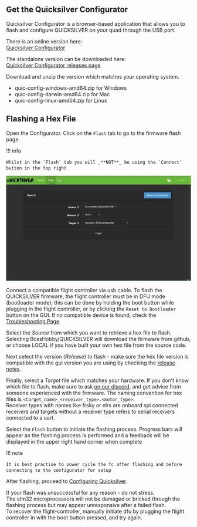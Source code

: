 ## Get the Quicksilver Configurator

Quicksilver Configurator is a browser-based application that allows you to flash and configure QUICKSILVER on your quad through the USB port.

There is an online version here:  
[Quicksilver Configurator](https://config.bosshobby.com/)

The standalone version can be downloaded here:  
[Quicksilver Configurator releases page](https://github.com/BossHobby/Configurator)

Download and unzip the version which matches your operating system.

- quic-config-windows-amd64.zip for Windows
- quic-config-darwin-amd64.zip for Mac
- quic-config-linux-amd64.zip for Linux

## Flashing a Hex File

Open the Configurator. Click on the `Flash` tab to go to the firmware flash page.

!!! info

    Whilst in the `Flash` tab you will _**NOT**_ be using the `Connect` button in the top right

![Flashing](assets/img/QS_flash.gif)

Connect a compatible flight controller via usb cable. To flash the QUICKSILVER firmware, the flight controller must be in DFU mode (bootloader mode); this can be done by holding the boot button while plugging in the flight controller, or by clicking the `Reset to Bootloader` button on the GUI. If no compatible device is found, check the [Troubleshooting Page](Troubleshooting.md).

Select the _Source_ from which you want to retrieve a hex file to flash. Selecting BossHobby/QUICKSILVER will download the firmware from github, or choose LOCAL if you have built your own hex file from the source code.

Next select the version (_Release_) to flash - make sure the hex file version is compatible with the gui version you are using by checking the [release notes](https://github.com/BossHobby/QUICKSILVER/releases).

Finally, select a _Target_ file which matches your hardware. If you don't know which file to flash, make sure to ask [on our discord](https://discord.gg/xZa6Pwwxvy), and get advice from someone experienced with the firmware. The naming convention for hex files is `<target_name>_<receiver_type>.<motor_type>`.  
Receiver types with names like frsky or elrs are onboard spi connected receivers and targets without a receiver type refers to serial receivers connected to a uart.

Select the `Flash` button to initiate the flashing process. Progress bars will appear as the flashing process is performed and a feedback will be displayed in the upper right hand corner when complete

!!! note

    It is best practise to power cycle the fc after flashing and before connecting to the configurator for setup

After flashing, proceed to [Configuring Quicksilver](Configuring-Quicksilver.md).

If your flash was unsuccessful for any reason - do not stress.  
The stm32 microprocessors will not be damaged or bricked through the flashing process but may appear unresponsive after a failed flash.  
To recover the flight-controller, manually initiate dfu by plugging the flight controller in with the boot button pressed, and try again.
